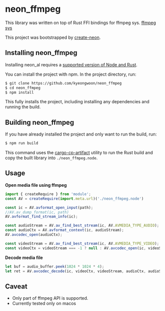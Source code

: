 # neon_ffmpeg
This library was written on top of Rust FFI bindings for ffmpeg sys. [ffmpeg sys](https://github.com/meh/rust-ffmpeg/tree/master/sys) 


This project was bootstrapped by [create-neon](https://www.npmjs.com/package/create-neon).

## Installing neon_ffmpeg

Installing neon_al requires a [supported version of Node and Rust](https://github.com/neon-bindings/neon#platform-support).

You can install the project with npm. In the project directory, run:

```sh
$ git clone https://github.com/kyeongwoon/neon_ffmpeg
$ cd neon_ffmpeg
$ npm install
```

This fully installs the project, including installing any dependencies and running the build.

## Building neon_ffmpeg

If you have already installed the project and only want to run the build, run:

```sh
$ npm run build
```

This command uses the [cargo-cp-artifact](https://github.com/neon-bindings/cargo-cp-artifact) utility to run the Rust build and copy the built library into `./neon_ffmpeg.node`.

## Usage

**Open media file using ffmpeg**
```javascript
import { createRequire } from 'module';
const AV = createRequire(import.meta.url)('./neon_ffmpeg.node')

const ic = AV.avformat_open_input(path);
//AV.av_dump_format(ic, path)
AV.avformat_find_stream_info(ic);

const audioStream = AV.av_find_best_stream(ic, AV.AVMEDIA_TYPE_AUDIO);
const audioCtx = AV.avformat_context(ic, audioStream);
AV.avcodec_open(audioCtx);

const videoStream = AV.av_find_best_stream(ic, AV.AVMEDIA_TYPE_VIDEO);
const videoCtx = videoStream === -1 ? null : AV.avcodec_open(ic, videoStream);
```
**Decode media file**
```js
let buf = audio_buffer.peek(1024 * 1024 * 4);
let ret = AV.avcodec_decode(ic, videoCtx, videoStream, audioCtx, audioStream, null, -1, buf);

```


## Caveat
- Only part of ffmpeg API is supported.
- Currently tested only on macos